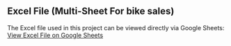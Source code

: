 
## Excel File (Multi-Sheet For bike sales)
The Excel file used in this project can be viewed directly via Google Sheets:  
[View Excel File on Google Sheets](https://docs.google.com/spreadsheets/d/13bUkLK50wviUmjTP_atqeuPqY6aeC592lHeq9VHPZAE/edit?usp=sharing)
